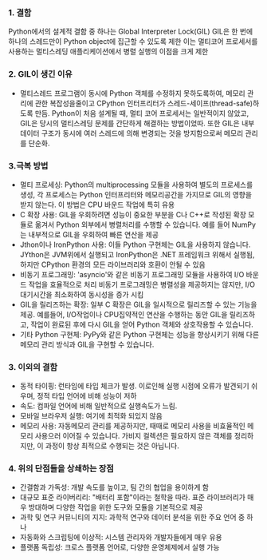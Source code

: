 ### 1. 결함
Python에서의 설계적 결함 중 하나는 Global Interpreter Lock(GIL)
GIL은 한 번에 하나의 스레드만이 Python object에 집근할 수 있도록 제한
이는 멀티코어 프로세서를 사용하는 멀티스레딩 애플리케이션에서 병렬 실행의 이점을 크게 제한

### 2. GIL이 생긴 이유
- 멀티스레드 프로그램이 동시에 Python 객체를 수정하지 못하도록하여, 메모리 관리에 관한 복잡성을줄이고 CPython 인터프리터가 스레드-세이프(thread-safe)하도록 만듬. Python이 처음 설계될 때, 멀티 코어 프로세서는 일반적이지 않았고, GIL은 당시의 멀티스레딩 문제를 간단하게 해결하는 방법이었따. 또한 GIL은 내부 데이터 구조가 동시에 여러 스레드에 의해 변경되는 것을 방지함으로써 메모리 관리를 단순화. 


### 3.극복 방법
- 멀티 프로세싱: Python의 multiprocessing 모듈을 사용하여 별도의 프로세스를 생성, 각 프로세스는 Python 인터프리터와 메모리공간을 가지므로 GIL의 영향을 받지 않는다. 이 방법은 CPU 바운드 작업에 특히 유용
- C 확장 사용: GIL을 우회하려면 성능이 중요한 부분을 C나 C++로 작성된 확장 모듈로 옮겨서 Python 외부에서 병렬처리를 수행할 수 있습니다. 예를 들어 NumPy는 내부적으로 GIL을 우회하여 빠른 연산을 제공
- Jthon이나 IronPython 사용: 이들 Python 구현체는 GIL을 사용하지 않습니다. JYthon은 JVM위에서 실행되고 IronPython은 .NET 프레임워크 위해서 실행됨, 하지만 CPython 환경의 모든 라이브러리와 호환이 안될 수 있음
- 비동기 프로그래밍: 'asyncio'와 같은 비동기 프로그래밍 모듈을 사용하여 I/O 바운드 작업을 효율적으로 처리
비동기 프로그래밍은 병렬성을 제공하지는 않지만, I/O 대기시간을 최소화하여 동시성을 증가 시킴
- GIL을 릴리즈하는 확장: 일부 C 확장은 GIL을 일시적으로 릴리즈할 수 있는 기능을 제공. 예를들어, I/O작업이나 CPU집약적인 연산을 수행하는 동안 GIL을 릴리즈하고, 작업이 완료된 후에 다시 GIL을 얻어 Python 객체와 상호작용할 수 있습니다.
- 기타 Python 구현체: PyPy와 같은 Python 구현체는 성능을 향상시키기 위해 다른 메모리 관리 방식과 GIL을 구현할 수 있습니다.

### 3. 이외의 결함
- 동적 타이핑: 런타임에 타입 체크가 발생. 이로인해 실행 시점에 오류가 발견되기 쉬우며, 정적 타입 언어에 비해 성능이 저하
- 속도: 컴파일 언어에 비해 일반적으로 실행속도가 느림.
- 모바일 브라우저 실행: 여기에 최적화 되있지 않음
- 메모리 사용: 자동메모리 관리를 제공하지만, 때때로 메모리 사용을 비효율적인 메모리 사용으러 이어질 수 있습니다. 가비지 컬렉션은 필요하지 않은 객체를 정리하지만, 이 과정이 항상 최적으로 수행되는 것은 아닙니다.

### 4. 위의 단점들을 상쇄하는 장점
- 간결함과 가독성: 개발 속도를 높이고, 팀 간의 협업을 용이하게 함
- 대규모 표준 라이버리리: "배터리 포함"이라는 철학을 따라. 표준 라이브러리가 매우 방대하며 다양한 작업을 위한 도구와 모듈을 기본적으로 제공
- 과학 및 연구 커뮤니티의 지지: 과학적 연구와 데이터 분석을 위한 주요 언어 중 하나
- 자동화와 스크립팅에 이상적: 시스템 관리자와 개발자들에게 매우 유용
- 플랫폼 독립성: 크로스 플랫폼 언어로, 다양한 운영체제에서 실행 가능
